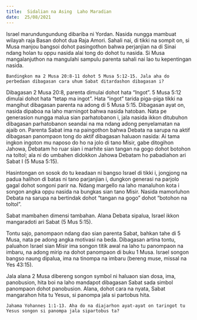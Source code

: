 ```yaml
---
title:  Sidalian na Asing  Laho Maradian
date:  25/08/2021
---
```


Israel marundungundung dibariba ni Yordan. Nasida nungga mambuat wilayah raja Basan dohot dua Raja Amori. Sahali nai, di tikki na sompit on, si Musa manjou bangsoi dohot pasingothon bahwa perjanjian na di Sinai ndang holan tu oppu nasida alai tong do dohot tu nasida. Si Musa mangalanjuthon na mangulahi sampulu parenta sahali nai lao tu kepentingan nasida.

`Bandingkon ma 2 Musa 20:8-11 dohot 5 Musa 5:12-15. Jala aha do perbedaan dibagasan cara uhum Sabat ditardashon dibagasan i?`

Dibagasan 2 Musa 20:8, parenta dimulai dohot hata “Ingot”. 5  Musa 5:12 dimulai dohot hata “tetap ma ingot”. Hata “ingot” tarida piga-piga tikki na mangihut dibagasan parenta na adong di 5 Musa 5:15. Dibagasan ayat on, nasida dipaboa na laho marningot bahwa nasida hatoban. Nata pe generasion nungga malua sian parhatobanon i, jala nasida ikkon ditubuhon dibagasan parhatobanon seandai na ma ndang adong penyelamatan na ajaib on. Parenta Sabat ima na paingothon bahwa Debata na sarupa na aktif dibagasan panompaon tong do aktif dibagasan haluaon nasida: Ai tama ingkon ingoton mu naposo do ho na jolo di tano Misir, gabe ditogihon Jahowa, Debatam ho ruar sian i marhite sian tangan na gogo dohot botohon na toltol; ala ni do umbahen didokkon Jahowa Debatam ho pabadiahon ari Sabat I (5 Musa 5:15).

Hasintongan on sosok do tu keadaan ni bangso Israel di tikki i, jongjong na padua halihon di batas ni tano parjanjian i, dungkon generasi na parjolo gagal dohot songoni parir na. Ndang margello na laho manaluhon kota i songon angka oppu nasida na bungkas sian tano Misir. Nasida mamorluhon Debata na sarupa na bertindak dohot “tangan na gogo” dohot “botohon na toltol”.

Sabat mambahen dimensi tambahan. Alana Debata sipalua, Israel ikkon mangaradoti ari Sabat (5 Mus 5:15).

Tontu sajo, panompaon ndang dao sian parenta Sabat, bahkan tahe di 5 Musa, nata pe adong angka motivasi na beda. Dibagasan artina tontu, paluahon Israel sian Misir ima songon titik awal na laho tu panompaon na imbaru, na adong mirip na dohot panompaon di buku 1 Musa. Israel songon bangso naung dipalua, ima na tinompa na imbaru (bereng muse, missal na Yes 43:15).

Jala alana 2 Musa dibereng songon symbol ni haluaon sian dosa, ima, panobusion, hita boi na laho mandapot dibagasan Sabat sada simbol panompaon dohot panobusion. Alana, dohot cara na nyata, Sabat mangarahon hita tu Yesus, si panompa jala si partobus hita.

`Jahama Yohannes 1:1-13. Aha do na diajarhon ayat-ayat on taringot tu Yesus songon si panompa jala sipartobus ta?`